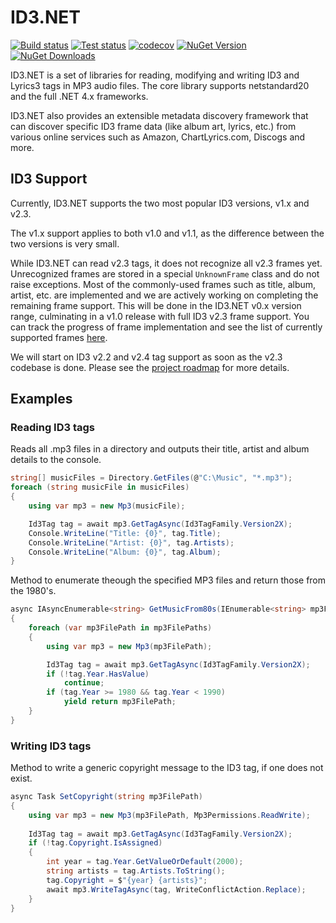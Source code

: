 # ID3.NET
[![Build status](https://img.shields.io/appveyor/ci/JeevanJames/Id3.svg)](https://ci.appveyor.com/project/JeevanJames/id3/branch/master) [![Test status](https://img.shields.io/appveyor/tests/JeevanJames/id3.svg)](https://ci.appveyor.com/project/JeevanJames/id3/branch/master) [![codecov](https://codecov.io/gh/JeevanJames/Id3/branch/master/graph/badge.svg)](https://codecov.io/gh/JeevanJames/Id3) [![NuGet Version](http://img.shields.io/nuget/v/Id3.svg?style=flat)](https://www.nuget.org/packages/Id3/) [![NuGet Downloads](https://img.shields.io/nuget/dt/Id3.svg)](https://www.nuget.org/packages/Id3/)

ID3.NET is a set of libraries for reading, modifying and writing ID3 and Lyrics3 tags in MP3 audio files.
The core library supports netstandard20 and the full .NET 4.x frameworks.

ID3.NET also provides an extensible metadata discovery framework that can discover specific ID3 frame data (like album art, lyrics, etc.) from various online services such as Amazon, ChartLyrics.com, Discogs and more.

## ID3 Support
Currently, ID3.NET supports the two most popular ID3 versions, v1.x and v2.3.

The v1.x support applies to both v1.0 and v1.1, as the difference between the two versions is very small.

While ID3.NET can read v2.3 tags, it does not recognize all v2.3 frames yet. Unrecognized frames are stored in a special `UnknownFrame` class and do not raise exceptions. Most of the commonly-used frames such as title, album, artist, etc. are implemented and we are actively working on completing the remaining frame support. This will be done in the ID3.NET v0.x version range, culminating in a v1.0 release with full ID3 v2.3 frame support.
You can track the progress of frame implementation and see the list of currently supported frames [here](https://github.com/JeevanJames/Id3/wiki/Supported-ID3-v2.3-frames).

We will start on ID3 v2.2 and v2.4 tag support as soon as the v2.3 codebase is done.
Please see the [project roadmap](https://github.com/JeevanJames/Id3/wiki/Project-Roadmap) for more details.

## Examples

### Reading ID3 tags
Reads all .mp3 files in a directory and outputs their title, artist and album details to the console.
```cs
string[] musicFiles = Directory.GetFiles(@"C:\Music", "*.mp3");
foreach (string musicFile in musicFiles)
{
    using var mp3 = new Mp3(musicFile);

    Id3Tag tag = await mp3.GetTagAsync(Id3TagFamily.Version2X);
    Console.WriteLine("Title: {0}", tag.Title);
    Console.WriteLine("Artist: {0}", tag.Artists);
    Console.WriteLine("Album: {0}", tag.Album);
}
```

Method to enumerate theough the specified MP3 files and return those from the 1980's.
```cs
async IAsyncEnumerable<string> GetMusicFrom80s(IEnumerable<string> mp3FilePaths)
{
    foreach (var mp3FilePath in mp3FilePaths)
    {
        using var mp3 = new Mp3(mp3FilePath);

        Id3Tag tag = await mp3.GetTagAsync(Id3TagFamily.Version2X);
        if (!tag.Year.HasValue)
            continue;
        if (tag.Year >= 1980 && tag.Year < 1990)
            yield return mp3FilePath;
    }
}
```

### Writing ID3 tags
Method to write a generic copyright message to the ID3 tag, if one does not exist.
```cs
async Task SetCopyright(string mp3FilePath)
{
    using var mp3 = new Mp3(mp3FilePath, Mp3Permissions.ReadWrite);
    
    Id3Tag tag = await mp3.GetTagAsync(Id3TagFamily.Version2X);
    if (!tag.Copyright.IsAssigned)
    {
        int year = tag.Year.GetValueOrDefault(2000);
        string artists = tag.Artists.ToString();
        tag.Copyright = $"{year} {artists}";
        await mp3.WriteTagAsync(tag, WriteConflictAction.Replace);
    }
}
```
